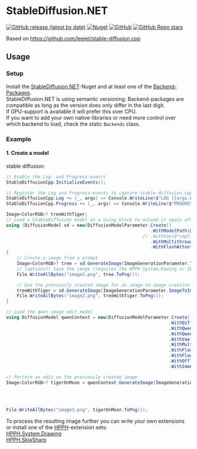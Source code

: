 ﻿# StableDiffusion.NET
[![GitHub release (latest by date)](https://img.shields.io/github/v/release/DarthAffe/StableDiffusion.NET?style=for-the-badge)](https://github.com/DarthAffe/StableDiffusion.NET/releases)
[![Nuget](https://img.shields.io/nuget/v/StableDiffusion.NET?style=for-the-badge)](https://www.nuget.org/packages/StableDiffusion.NET)
[![GitHub](https://img.shields.io/github/license/DarthAffe/StableDiffusion.NET?style=for-the-badge)](https://github.com/DarthAffe/StableDiffusion.NET/blob/master/LICENSE)
[![GitHub Repo stars](https://img.shields.io/github/stars/DarthAffe/StableDiffusion.NET?style=for-the-badge)](https://github.com/DarthAffe/StableDiffusion.NET/stargazers)

Based on https://github.com/leejet/stable-diffusion.cpp

## Usage
### Setup
Install the [StableDiffusion.NET](https://www.nuget.org/packages/StableDiffusion.NET)-Nuget and at least one of the [Backend-Packages](https://www.nuget.org/packages?q=StableDiffusion.NET.Backend).   
StableDiffusion.NET is using semantic versioning. Backend-packages are compatible as long as the version does only differ in the last digit.   
If GPU-support is available it will prefer this over CPU.   
If you want to add your own native-libraries or need more control over which backend to load, check the static `Backends` class.   

### Example
#### 1. Create a model

stable diffusion:
```csharp
// Enable the Log- and Progress-events
StableDiffusionCpp.InitializeEvents();

// Register the Log and Progress-events to capture stable-diffusion.cpp output
StableDiffusionCpp.Log += (_, args) => Console.WriteLine($"LOG [{args.Level}]: {args.Text}");
StableDiffusionCpp.Progress += (_, args) => Console.WriteLine($"PROGRESS {args.Step} / {args.Steps} ({(args.Progress * 100):N2} %) {args.IterationsPerSecond:N2} it/s ({args.Time})");

Image<ColorRGB>? treeWithTiger;
// Load a StableDiffusion model in a using block to unload it again after the two images are created
using (DiffusionModel sd = new(DiffusionModelParameter.Create()
                                                       .WithModelPath(@"<path to model>")
											        // .WithVae(@"<optional path to vae>")
                                                       .WithMultithreading()
                                                       .WithFlashAttention()))
{
    // Create a image from a prompt
    Image<ColorRGB>? tree = sd.GenerateImage(ImageGenerationParameter.TextToImage("A beautiful tree standing on a small hill").WithSDXLDefaults());
    // (optional) Save the image (requires the HPPH System.Dawing or SkiaSharp extension)
    File.WriteAllBytes("image1.png", tree.ToPng());

    // Use the previously created image for an image-to-image creation
    treeWithTiger = sd.GenerateImage(ImageGenerationParameter.ImageToImage("A cute tiger in front of a tree on a small hill", tree).WithSDXLDefaults());
    File.WriteAllBytes("image2.png", treeWithTiger.ToPng());
}

// Load the qwen image edit model
using DiffusionModel qwenContext = new(DiffusionModelParameter.Create()
                                                              .WithDiffusionModelPath(@"<Qwen-Image-Edit-2509-path>")
                                                              .WithQwen2VLPath(@"<Qwen2.5-VL-7B-Instruct-path>")
                                                              .WithQwen2VLVisionPath(@"<Qwen2.5-VL-7B-Instruct.mmproj-path>")
                                                              .WithVae(@"<qwen_image_vae-path>")
                                                              .WithMultithreading()
                                                              .WithFlashAttention()
                                                              .WithFlowShift(3)
                                                              .WithOffloadedParamsToCPU()
                                                              .WithImmediatelyFreedParams());

// Perform an edit on the previously created image
Image<ColorRGB>? tigerOnMoon = qwenContext.GenerateImage(ImageGenerationParameter.TextToImage("Remove the background and place the tree and the tiger on the moon.")
                                                                                 .WithSize(1024, 1024)
                                                                                 .WithCfg(2.5f)
                                                                                 .WithSampler(Sampler.Euler)
                                                                                 .WithRefImages(treeWithTiger));
File.WriteAllBytes("image3.png", tigerOnMoon.ToPng());
```

To process the resulting image further you can write your own extensions or install one of the [HPPH](https://github.com/DarthAffe/HPPH)-extension sets:   
[HPPH.System.Drawing](https://www.nuget.org/packages/HPPH.System.Drawing)   
[HPPH.SkiaSharp](https://www.nuget.org/packages/HPPH.SkiaSharp)
